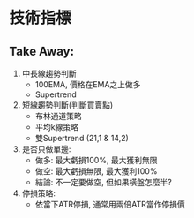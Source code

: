 # 技術指標

## Take Away:
1. 中長線趨勢判斷
    - 100EMA, 價格在EMA之上做多
    - Supertrend 
2. 短線趨勢判斷(判斷買賣點)
    - 布林通道策略
    - 平均k線策略
    - 雙Supertrend (21,1 & 14,2)
3. 是否只做單邊: 
    - 做多: 最大虧損100%, 最大獲利無限
    - 做空: 最大虧損無限, 最大獲利100%
    - 結論: 不一定要做空, 但如果橫盤怎麼半? 
4. 停損策略:
    - 依當下ATR停損, 通常用兩倍ATR當作停損價
